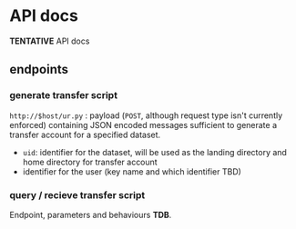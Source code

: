 # API docs

**TENTATIVE** API docs

## endpoints
### generate transfer script
`http://$host/ur.py` : payload (`POST`, although request type isn't currently enforced) containing JSON encoded messages sufficient to generate a transfer account for a specified dataset. 

- `uid`: identifier for the dataset, will be used as the landing directory and home directory for transfer account
- identifier for the user (key name and which identifier TBD)

### query / recieve transfer script
Endpoint, parameters and behaviours **TDB**.


